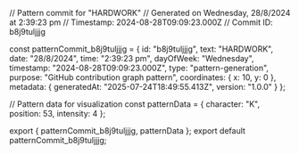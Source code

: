 // Pattern commit for "HARDWORK"
// Generated on Wednesday, 28/8/2024 at 2:39:23 pm
// Timestamp: 2024-08-28T09:09:23.000Z
// Commit ID: b8j9tuljjjg

const patternCommit_b8j9tuljjjg = {
  id: "b8j9tuljjjg",
  text: "HARDWORK",
  date: "28/8/2024",
  time: "2:39:23 pm",
  dayOfWeek: "Wednesday",
  timestamp: "2024-08-28T09:09:23.000Z",
  type: "pattern-generation",
  purpose: "GitHub contribution graph pattern",
  coordinates: {
    x: 10,
    y: 0
  },
  metadata: {
    generatedAt: "2025-07-24T18:49:55.413Z",
    version: "1.0.0"
  }
};

// Pattern data for visualization
const patternData = {
  character: "K",
  position: 53,
  intensity: 4
};

export { patternCommit_b8j9tuljjjg, patternData };
export default patternCommit_b8j9tuljjjg;
